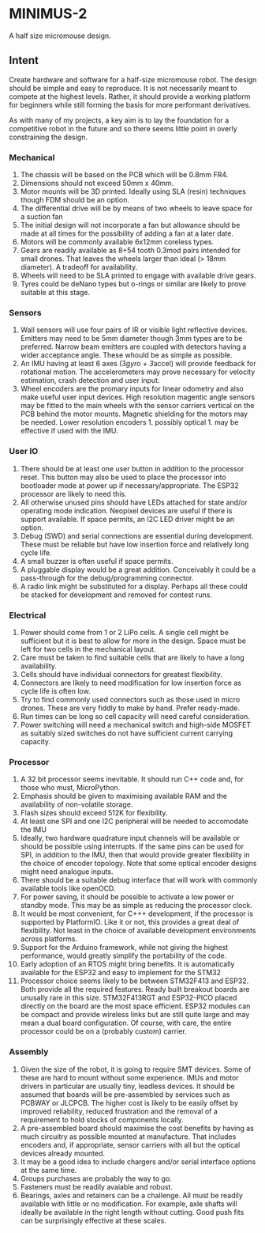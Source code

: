 # MINIMUS-2
A half size micromouse design.

## Intent

Create hardware and software for a half-size micromouse robot. The design should be simple and easy to reproduce. It is not necessarily meant to compete at the highest levels. Rather, it should provide a working platform for beginners while still forming the basis for more performant derivatives.

As with many of my projects, a key aim is to lay the foundation for a competitive robot in the future and so there seems little point in overly constraining the design.

### Mechanical

 1. The chassis will be based on the PCB which will be 0.8mm FR4. 
 1. Dimensions should not exceed 50mm x 40mm.
 1. Motor mounts will be 3D printed. Ideally using SLA (resin) techniques though FDM should be an option.
 1. The differential drive will be by means of two wheels to leave space for a suction fan
 1. The initial design will not incorporate a fan but allowance should be made at all times for the possibility of adding a fan at a later date.
 1. Motors will be commonly available 6x12mm coreless types.
 1. Gears are readily available as 8+54 tooth 0.3mod pairs intended for small drones. That leaves the wheels larger than ideal (> 18mm diameter). A tradeoff for availability.
 1. Wheels will need to be SLA printed to engage with available drive gears.
 1. Tyres could be deNano types but o-rings or similar are likely to prove suitable at this stage.

### Sensors

 1. Wall sensors will use four pairs of IR or visible light reflective devices. Emitters may need to be 5mm diameter though 3mm types are to be preferred. Narrow beam emitters are coupled with detectors having a wider acceptance angle.  These whould be as simple as possible.
 1. An IMU having at least 6 axes (3*gyro + 3*accel) will provide feedback for rotational motion. The accelerometers may prove necessary for velocity estimation, crash detection and user input.
 1. Wheel encoders are the promary inputs for linear odometry and also make useful user input devices. High resolution magentic angle sensors may be fitted to the main wheels with the sensor carriers vertical on the PCB behind the motor mounts. Magnetic shielding for the motors may be needed. Lower resolution encoders 1. possibly optical 1. may be effective if used with the IMU.
  
### User IO

 1. There should be at least one user button in addition to the processor reset. This button may also be used to place the processor into bootloader mode at power up if necessary/appropriate. The ESP32 processor are likely to need this.
 1. All otherwise unused pins should have LEDs attached for state and/or operating mode indication. Neopixel devices are useful if there is support available. If space permits, an I2C LED driver might be an option.
 1. Debug (SWD) and serial connections are essential during development. These must be reliable but have low insertion force and relatively long cycle life.
 1. A small buzzer is often useful if space permits.
 1. A pluggable display would be a great addition. Conceivably it could be a pass-through for the debug/programming connector.
 1. A radio link might be substituted for a display. Perhaps all these could be stacked for development and removed for contest runs.

### Electrical

 1. Power should come from 1 or 2 LiPo cells. A single cell might be sufficient but it is best to allow for more in the design. Space must be left for two cells in the mechanical layout.
 1. Care must be taken to find suitable cells that are likely to have a long availability.
 1. Cells should have individual connectors for greatest flexibility.
 1. Connectors are likely to need modification for low insertion force as cycle life is often low.
 1. Try to find commonly used connectors such as those used in micro drones. These are very fiddly to make by hand. Prefer ready-made.
 1. Run times can be long so cell capacity will need careful consideration.
 1. Power switching will need a mechanical switch and high-side MOSFET as suitably sized switches do not have sufficient current carrying capacity.


### Processor

 1. A 32 bit processor seems inevitable. It should run C++ code and, for those who must, MicroPython.
 1. Emphasis should be given to maximising available RAM and the availability of non-volatile storage. 
 1. Flash sizes should exceed 512K for flexibility.
 1. At least one SPI and one I2C peripheral will be needed to accomodate the IMU
 1. Ideally, two hardware quadrature input channels will be available or should be possible using interrupts. If the same pins can be used for SPI, in addition to the IMU, then that would provide greater flexibility in the choice of encoder topology. Note that some optical encoder designs might need analogue inputs.
 1. There should be a suitable debug interface that will work with commonly available tools like openOCD.
 1. For power saving, it should be possible to activate a low power or standby mode. This may be as simple as reducing the processor clock.
 1. It would be most convenient, for C+++ development, if the processor is supported by PlatformIO. Like it or not, this provides a great deal of flexibility. Not least in the choice of available development environments across platforms.
 1. Support for the Arduino framework, while not giving the highest performance, would greatly simplify the portability of the code.
 1. Early adoption of an RTOS might bring benefits. It is automatically available for the ESP32 and easy to implement for the STM32
 1. Processor choice seems likely to be between STM32F413 and ESP32. Both provide all the required features. Ready built breakout boards are unusally rare in this size. STM32F413RGT and ESP32-PICO placed directly on the board are the most space efficient. ESP32 modules can be compact and provide wireless links but are still quite large and may mean a dual board configuration. Of course, with care, the entire processor could be on a (probably custom) carrier.
  
### Assembly

 1. Given the size of the robot, it is going to require SMT devices. Some of these are hard to mount without some experience. IMUs and motor drivers in particular are usually tiny, leadless devices. It should be assumed that boards will be pre-assembled by services such as PCBWAY or JLCPCB. The higher cost is likely to be easily offset by improved reliability, reduced frustration and the removal of a requirement to hold stocks of components locally.
 2. A pre-assembled board should maximise the cost benefits by having as much circuitry as possible mounted at manufacture. That includes encoders and, if appropriate, sensor carriers with all but the optical devices already mounted. 
 3. It may be a good idea to include chargers and/or serial interface options at the same time.
 4. Groups purchases are probably the way to go.
 5. Fasteners must be readily avaiable and robust.
 6. Bearings, axles and retainers can be a challenge. All must be readily available with little or no modification. For example, axle shafts will ideally be available in the right length without cutting. Good push fits can be surprisingly effective at these scales.